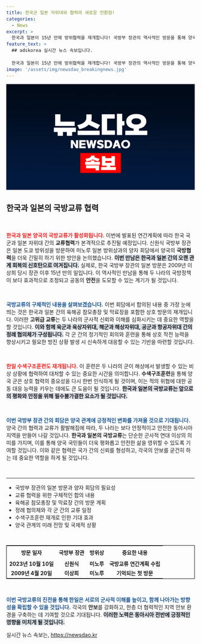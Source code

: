 ```yaml
---
title: 한국군 일본 자위대와 협력의 새로운 전환점!
categories:
  - News
excerpt: >
  한국과 일본이 15년 만에 방위협력을 재개합니다! 국방부 장관의 역사적인 방문을 통해 양국 간의 군사 교류가 본격화되며 상호 방문과 훈련이 활성화됩니다. 지금 클릭해 자세한 내용을 확인하세요!
feature_text: >
  ## adskorea 실시간 뉴스 속보입니다.

  한국과 일본이 15년 만에 방위협력을 재개합니다! 국방부 장관의 역사적인 방문을 통해 양국 간의 군사 교류가 본격화되며 상호 방문과 훈련이 활성화됩니다. 지금 클릭해 자세한 내용을 확인하세요!
image: '/assets/img/newsdao_breakingnews.jpg'
---
```


<p><img src="/assets/img/newsdao_breakingnews.jpg" alt="adskorea 속보" /></p>

<h2 data-ke-size="size26">한국과 일본의 국방교류 협력</h2>

<p data-ke-size="size16">&nbsp;</p>

<p><b><span style="color: #ee2323;">한국과 일본 양국의 국방교류가 활성화됩니다.</span></b> 이번에 발표된 연간계획에 따라 한국 국군과 일본 자위대 간의 <b>교류협력</b>가 본격적으로 추진될 예정입니다. 신원식 국방부 장관은 일본 도쿄 방위성을 방문하여 미노루 일본 방위상과의 양자 회담에서 양국의 <b>국방협력</b>을 더욱 긴밀히 하기 위한 방안을 논의했습니다. <b><span style="background-color: #21538527;">이번 만남은 한국과 일본 간의 오랜 관계 회복의 신호탄으로 여겨집니다.</span></b> 실제로, 한국 국방부 장관의 일본 방문은 2009년 이상희 당시 장관 이후 15년 만의 일입니다. 이 역사적인 만남을 통해 두 나라의 국방정책이 보다 효과적으로 조정되고 공동의 <b>안전</b>을 도모할 수 있는 계기가 될 것입니다. </p>

<p data-ke-size="size16">&nbsp;</p>

<p><b><span style="color: #1a5490;">국방교류의 구체적인 내용을 살펴보겠습니다.</span></b> 이번 회담에서 합의된 내용 중 가장 눈에 띄는 것은 한국과 일본 간의 육해공 참모총장 및 막료장을 포함한 상호 방문의 재개입니다. 이러한 <b>고위급 교류</b>는 두 나라의 군사적 신뢰와 이해를 심화시키는 데 중요한 역할을 할 것입니다. <b><span style="background-color: #21538527;">이와 함께 육군과 육상자위대, 해군과 해상자위대, 공군과 항공자위대 간의 정례 협의체가 구성됩니다.</span></b> 각 군 간의 정기적인 회의와 훈련을 통해 상호 작전 능력을 향상시키고 필요한 방진 상황 발생 시 신속하게 대응할 수 있는 기반을 마련할 것입니다.</p>

<p data-ke-size="size16">&nbsp;</p>

<p><b><span style="color: #ee2323;">한일 수색구조훈련도 재개됩니다.</span></b> 이 훈련은 두 나라의 군이 해상에서 발생할 수 있는 비상 상황에 협력하여 대처할 수 있는 중요한 시간을 의미합니다. <b>수색구조훈련</b>을 통해 양국 군은 상호 협력의 중요성을 다시 한번 인식하게 될 것이며, 이는 적의 위협에 대한 공동 대응 능력을 키우는 데에도 큰 도움이 될 것입니다. <b><span style="background-color: #21538527;">한국과 일본의 국방교류는 앞으로의 평화와 안정을 위해 필수불가결한 요소가 될 것입니다.</span></b></p>

<p data-ke-size="size16">&nbsp;</p>

<p><b><span style="color: #1a5490;">이번 국방부 장관 간의 회담은 양국 관계에 긍정적인 변화를 가져올 것으로 기대됩니다.</span></b> 양국 간의 협력과 교류가 활발해짐에 따라, 두 나라는 보다 안정적이고 안전한 동아시아 지역을 만들어 나갈 것입니다. <b>한국과 일본의 국방교류</b>는 단순한 군사적 연대 이상의 의미를 가지며, 이를 통해 양국 국민들이 더욱 평화롭고 안전한 삶을 영위할 수 있도록 기여할 것입니다. 이와 같은 협력은 국가 간의 신뢰를 형성하고, 각국의 안보를 굳건히 하는 데 중요한 역할을 하게 될 것입니다.</p>

<p data-ke-size="size16">&nbsp;</p>

<hr>

<ul>
<li>국방부 장관의 일본 방문과 양자 회담의 필요성</li>
<li>교류 협력을 위한 구체적인 합의 내용</li>
<li>육해공 참모총장 및 막료장 간의 방문 계획</li>
<li>정례 협의체와 각 군 간의 교류 일정</li>
<li>수색구조훈련 재개로 인한 기대 효과</li>
<li>양국 관계의 미래 전망 및 국제적 상황</li>
</ul>

<p data-ke-size="size16">&nbsp;</p>

<table style="border-collapse: collapse; width: 100%; border: 1px solid black;">
<tr>
<td style="text-align: center; height: 30px;"><b>방문 일자</b></td>
<td style="text-align: center; height: 30px;"><b>국방부 장관</b></td>
<td style="text-align: center; height: 30px;"><b>방위상</b></td>
<td style="text-align: center; height: 30px;"><b>중요한 내용</b></td>
</tr>
<tr>
<td style="text-align: center; height: 17px;"><b>2023년 10월 10일</b></td>
<td style="text-align: center; height: 17px;"><b>신원식</b></td>
<td style="text-align: center; height: 17px;"><b>미노루</b></td>
<td style="text-align: center; height: 17px;"><b>국방교류 연간계획 수립</b></td>
</tr>
<tr>
<td style="text-align: center; height: 17px;"><b>2009년 4월 20일</b></td>
<td style="text-align: center; height: 17px;"><b>이상희</b></td>
<td style="text-align: center; height: 17px;"><b>미노루</b></td>
<td style="text-align: center; height: 17px;"><b>기억되는 첫 방문</b></td>
</tr>
</table>

<p data-ke-size="size16">&nbsp;</p>

<p><b><span style="color: #1a5490;">이번 국방교류의 진전을 통해 한일은 서로의 군사적 이해를 높이고, 함께 나아가는 방향성을 확립할 수 있을 것입니다.</span></b> 각국의 <b>안보</b>를 강화하고, 한층 더 협력적인 지역 안보 환경을 구축하는 데 기여할 것으로 기대됩니다. <b><span style="background-color: #21538527;">이러한 노력은 동아시아 전반에 긍정적인 영향을 미치게 될 것입니다.</span></b></p>
실시간 뉴스 속보는, <a href="https://newsdao.kr" rel="dofollow">https://newsdao.kr</a>



